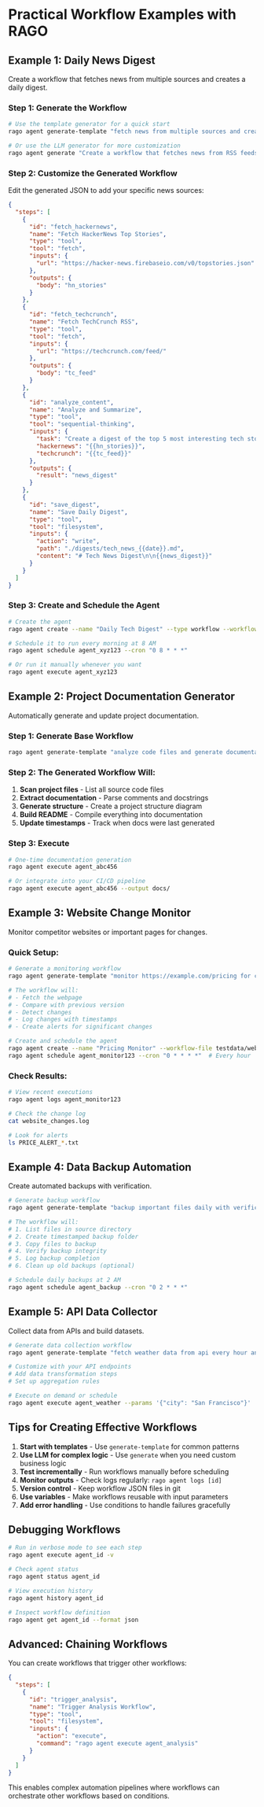 # Practical Workflow Examples with RAGO

## Example 1: Daily News Digest

Create a workflow that fetches news from multiple sources and creates a daily digest.

### Step 1: Generate the Workflow

```bash
# Use the template generator for a quick start
rago agent generate-template "fetch news from multiple sources and create daily summary"

# Or use the LLM generator for more customization
rago agent generate "Create a workflow that fetches news from RSS feeds, filters for tech topics, and creates a markdown summary"
```

### Step 2: Customize the Generated Workflow

Edit the generated JSON to add your specific news sources:

```json
{
  "steps": [
    {
      "id": "fetch_hackernews",
      "name": "Fetch HackerNews Top Stories",
      "type": "tool",
      "tool": "fetch",
      "inputs": {
        "url": "https://hacker-news.firebaseio.com/v0/topstories.json"
      },
      "outputs": {
        "body": "hn_stories"
      }
    },
    {
      "id": "fetch_techcrunch",
      "name": "Fetch TechCrunch RSS",
      "type": "tool",
      "tool": "fetch",
      "inputs": {
        "url": "https://techcrunch.com/feed/"
      },
      "outputs": {
        "body": "tc_feed"
      }
    },
    {
      "id": "analyze_content",
      "name": "Analyze and Summarize",
      "type": "tool",
      "tool": "sequential-thinking",
      "inputs": {
        "task": "Create a digest of the top 5 most interesting tech stories from these sources. Include title, summary, and why it matters.",
        "hackernews": "{{hn_stories}}",
        "techcrunch": "{{tc_feed}}"
      },
      "outputs": {
        "result": "news_digest"
      }
    },
    {
      "id": "save_digest",
      "name": "Save Daily Digest",
      "type": "tool",
      "tool": "filesystem",
      "inputs": {
        "action": "write",
        "path": "./digests/tech_news_{{date}}.md",
        "content": "# Tech News Digest\n\n{{news_digest}}"
      }
    }
  ]
}
```

### Step 3: Create and Schedule the Agent

```bash
# Create the agent
rago agent create --name "Daily Tech Digest" --type workflow --workflow-file news_digest.json

# Schedule it to run every morning at 8 AM
rago agent schedule agent_xyz123 --cron "0 8 * * *"

# Or run it manually whenever you want
rago agent execute agent_xyz123
```

## Example 2: Project Documentation Generator

Automatically generate and update project documentation.

### Step 1: Generate Base Workflow

```bash
rago agent generate-template "analyze code files and generate documentation"
```

### Step 2: The Generated Workflow Will:

1. **Scan project files** - List all source code files
2. **Extract documentation** - Parse comments and docstrings
3. **Generate structure** - Create a project structure diagram
4. **Build README** - Compile everything into documentation
5. **Update timestamps** - Track when docs were last generated

### Step 3: Execute

```bash
# One-time documentation generation
rago agent execute agent_abc456

# Or integrate into your CI/CD pipeline
rago agent execute agent_abc456 --output docs/
```

## Example 3: Website Change Monitor

Monitor competitor websites or important pages for changes.

### Quick Setup:

```bash
# Generate a monitoring workflow
rago agent generate-template "monitor https://example.com/pricing for changes every hour"

# The workflow will:
# - Fetch the webpage
# - Compare with previous version
# - Detect changes
# - Log changes with timestamps
# - Create alerts for significant changes

# Create and schedule the agent
rago agent create --name "Pricing Monitor" --workflow-file testdata/website_monitor_workflow.json
rago agent schedule agent_monitor123 --cron "0 * * * *"  # Every hour
```

### Check Results:

```bash
# View recent executions
rago agent logs agent_monitor123

# Check the change log
cat website_changes.log

# Look for alerts
ls PRICE_ALERT_*.txt
```

## Example 4: Data Backup Automation

Create automated backups with verification.

```bash
# Generate backup workflow
rago agent generate-template "backup important files daily with verification"

# The workflow will:
# 1. List files in source directory
# 2. Create timestamped backup folder
# 3. Copy files to backup
# 4. Verify backup integrity
# 5. Log backup completion
# 6. Clean up old backups (optional)

# Schedule daily backups at 2 AM
rago agent schedule agent_backup --cron "0 2 * * *"
```

## Example 5: API Data Collector

Collect data from APIs and build datasets.

```bash
# Generate data collection workflow
rago agent generate-template "fetch weather data from api every hour and save to csv"

# Customize with your API endpoints
# Add data transformation steps
# Set up aggregation rules

# Execute on demand or schedule
rago agent execute agent_weather --params '{"city": "San Francisco"}'
```

## Tips for Creating Effective Workflows

1. **Start with templates** - Use `generate-template` for common patterns
2. **Use LLM for complex logic** - Use `generate` when you need custom business logic
3. **Test incrementally** - Run workflows manually before scheduling
4. **Monitor outputs** - Check logs regularly: `rago agent logs [id]`
5. **Version control** - Keep workflow JSON files in git
6. **Use variables** - Make workflows reusable with input parameters
7. **Add error handling** - Use conditions to handle failures gracefully

## Debugging Workflows

```bash
# Run in verbose mode to see each step
rago agent execute agent_id -v

# Check agent status
rago agent status agent_id

# View execution history
rago agent history agent_id

# Inspect workflow definition
rago agent get agent_id --format json
```

## Advanced: Chaining Workflows

You can create workflows that trigger other workflows:

```json
{
  "steps": [
    {
      "id": "trigger_analysis",
      "name": "Trigger Analysis Workflow",
      "type": "tool",
      "tool": "filesystem",
      "inputs": {
        "action": "execute",
        "command": "rago agent execute agent_analysis"
      }
    }
  ]
}
```

This enables complex automation pipelines where workflows can orchestrate other workflows based on conditions.